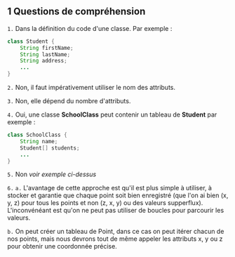 ## 1 Questions de compréhension

``1.`` Dans la définition du code d'une classe. Par exemple :
```java
class Student {
    String firstName;
    String lastName;
    String address;
    ...
}
```
 
``2.`` Non, il faut impérativement utiliser le nom des attributs.
 
``3.`` Non, elle dépend du nombre d'attributs.
 
``4.`` Oui, une classe **SchoolClass** peut contenir un tableau de **Student** par exemple :
```java
class SchoolClass {
    String name;
    Student[] students;
    ...
}
```
 
``5.`` Non *voir exemple ci-dessus*
 
``6.`` 
``a.`` L'avantage de cette approche est qu'il est plus simple à utiliser, à stocker et garantie que chaque point soit bien enregistré (que l'on ai bien (x, y, z) pour tous les points et non (z, x, y) ou des valeurs supperflux).
        L'inconvénéant est qu'on ne peut pas utiliser de boucles pour parcourir les valeurs. 
    
``b.`` On peut créer un tableau de Point, dans ce cas on peut itérer chacun de nos points, mais nous devrons tout de même appeler les attributs x, y ou z pour obtenir une coordonnée précise.
